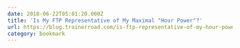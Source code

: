 ```yaml
---
date: 2018-06-22T05:01:20.000Z
title: 'Is My FTP Representative of My Maximal "Hour Power"?'
url: https://blog.trainerroad.com/is-ftp-representative-of-my-hour-power/
category: bookmark
---
```

